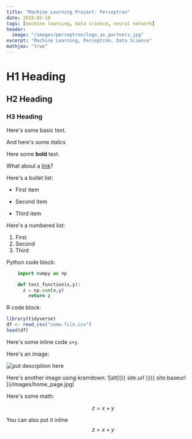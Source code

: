 ```yaml
---
title: "Machine Learning Project: Perceptron"
date: 2018-05-10
tags: [machine learning, data science, neural network]
header:
  image: "/images/perceptron/logo_as_partners.jpg"
excerpt: "Machine Learning, Perceptron, Data Science"
mathjax: "true"
---
```


# H1 Heading

## H2 Heading

### H3 Heading

Here's some basic text.

And here's some *italics*

Here some **bold** text.

What about a [link](https://github.com/andresalerno)?

Here's a bullet list:

* First item
+ Second item
- Third item

Here's a numbered list:

1. First
2. Second
3. Third

Python code block:
```python
    import numpy as np

    def test_function(x,y):
      z = np.sum(x,y)
        return z
```

R code block:
```r
library(tidyverse)
df <- read_csv("some.file.csv")
head(df)
```

Here's some inline code `x+y`.

Here's an image:

<img src="{{ site.url }}{{ site.baseurl }}/images/home_page.jpg" alt="put descrpition here">

Here's another image using kramdown:
![alt]({{ site.url }}{{ site.baseurl }}/images/home_page.jpg)

Here's some math:

$$z=x+y$$

You can also put it inline $$z=x+y$$
